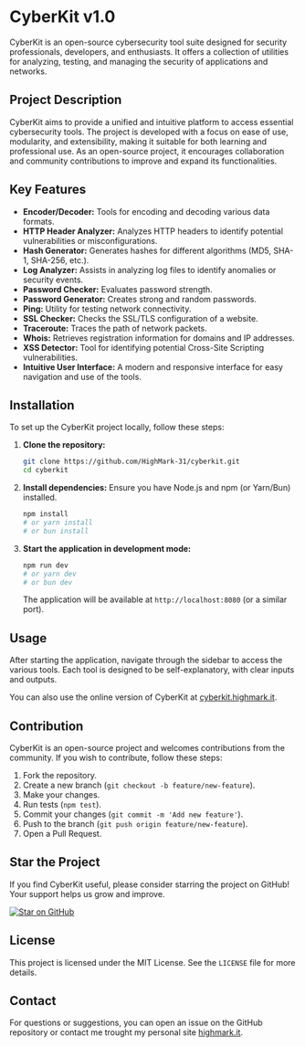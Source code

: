 # CyberKit v1.0

CyberKit is an open-source cybersecurity tool suite designed for security professionals, developers, and enthusiasts. It offers a collection of utilities for analyzing, testing, and managing the security of applications and networks.

## Project Description

CyberKit aims to provide a unified and intuitive platform to access essential cybersecurity tools. The project is developed with a focus on ease of use, modularity, and extensibility, making it suitable for both learning and professional use. As an open-source project, it encourages collaboration and community contributions to improve and expand its functionalities.

## Key Features

*   **Encoder/Decoder:** Tools for encoding and decoding various data formats.
*   **HTTP Header Analyzer:** Analyzes HTTP headers to identify potential vulnerabilities or misconfigurations.
*   **Hash Generator:** Generates hashes for different algorithms (MD5, SHA-1, SHA-256, etc.).
*   **Log Analyzer:** Assists in analyzing log files to identify anomalies or security events.
*   **Password Checker:** Evaluates password strength.
*   **Password Generator:** Creates strong and random passwords.
*   **Ping:** Utility for testing network connectivity.
*   **SSL Checker:** Checks the SSL/TLS configuration of a website.
*   **Traceroute:** Traces the path of network packets.
*   **Whois:** Retrieves registration information for domains and IP addresses.
*   **XSS Detector:** Tool for identifying potential Cross-Site Scripting vulnerabilities.
*   **Intuitive User Interface:** A modern and responsive interface for easy navigation and use of the tools.

## Installation

To set up the CyberKit project locally, follow these steps:

1.  **Clone the repository:**
    ```bash
    git clone https://github.com/HighMark-31/cyberkit.git
    cd cyberkit
    ```
2.  **Install dependencies:**
    Ensure you have Node.js and npm (or Yarn/Bun) installed.
    ```bash
    npm install
    # or yarn install
    # or bun install
    ```
3.  **Start the application in development mode:**
    ```bash
    npm run dev
    # or yarn dev
    # or bun dev
    ```
    The application will be available at `http://localhost:8080` (or a similar port).

## Usage

After starting the application, navigate through the sidebar to access the various tools. Each tool is designed to be self-explanatory, with clear inputs and outputs.

You can also use the online version of CyberKit at [cyberkit.highmark.it](https://cyberkit.highmark.it).

## Contribution

CyberKit is an open-source project and welcomes contributions from the community. If you wish to contribute, follow these steps:

1.  Fork the repository.
2.  Create a new branch (`git checkout -b feature/new-feature`).
3.  Make your changes.
4.  Run tests (`npm test`).
5.  Commit your changes (`git commit -m 'Add new feature'`).
6.  Push to the branch (`git push origin feature/new-feature`).
7.  Open a Pull Request.

## Star the Project

If you find CyberKit useful, please consider starring the project on GitHub! Your support helps us grow and improve.

[![Star on GitHub](https://img.shields.io/github/stars/HighMark-31/cyberkit?style=social)](https://github.com/HighMark-31/cyberkit)

## License

This project is licensed under the MIT License. See the `LICENSE` file for more details.

## Contact

For questions or suggestions, you can open an issue on the GitHub repository or contact me trought my personal site [highmark.it](https://highmark.it).
